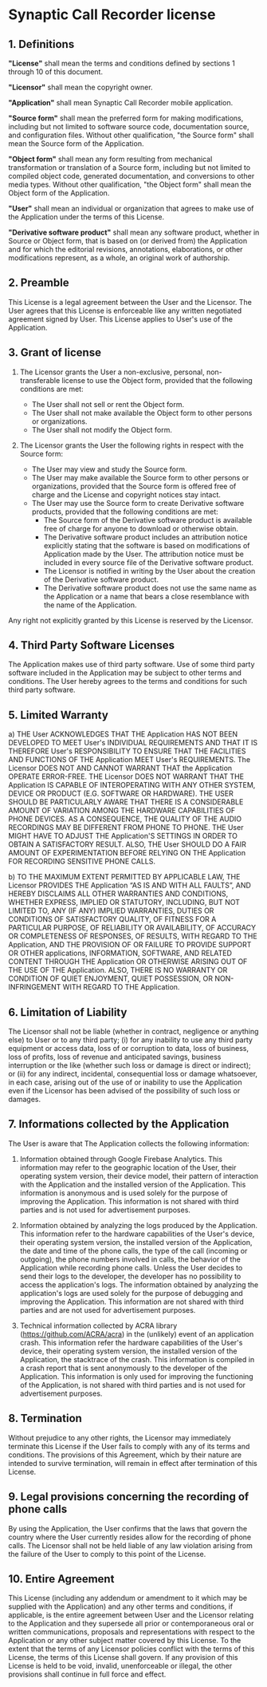 Synaptic Call Recorder license
==============================

1\. Definitions
--------------

**"License"** shall mean the terms and conditions defined by sections 1
through 10 of this document.

**"Licensor"** shall mean the copyright owner.

**"Application"** shall mean Synaptic Call Recorder mobile application.

**"Source form"** shall mean the preferred form for making
modifications, including but not limited to software source code,
documentation source, and configuration files. Without other qualification, "the Source form" shall mean the Source form of the Application.

**"Object form"** shall mean any form resulting from mechanical
transformation or translation of a Source form, including but not
limited to compiled object code, generated documentation, and
conversions to other media types. Without other qualification, "the Object form" shall mean the Object form of the Application.

**"User"** shall mean an individual or organization that agrees to make
use of the Application under the terms of this License.

**"Derivative software product"** shall mean any software product,
whether in Source or Object form, that is based on (or derived from) the
Application and for which the editorial revisions, annotations,
elaborations, or other modifications represent, as a whole, an original
work of authorship.

2\. Preamble
-----------

This License is a legal agreement between the User and the Licensor. The
User agrees that this License is enforceable like any written negotiated
agreement signed by User. This License applies to User's use of the
Application.

3\. Grant of license
-------------------
1. The Licensor grants the User a non-exclusive, personal, non-transferable license to use the Object form, provided that the following conditions are met:
	- The User shall not sell or rent the Object form.
	- The User shall not make available the Object form to other persons or organizations.
	- The User shall not modify the Object form.

2. The Licensor grants the User the following rights in respect with the Source form:
	- The User may view and study the Source form.
	- The User may make available the Source form to other persons or organizations, provided that the Source form is offered free of charge and the License and copyright notices stay intact.
	- The User may use the Source form to create Derivative software products, provided that the following conditions are met: 
	    - The Source form of the Derivative software product is available free of charge for anyone to download or otherwise obtain.
	    - The Derivative software product includes an attribution notice explicitly stating that the software is based on modifications of Application made by the User. The attribution notice must be included in every source file of the Derivative software product.
	    - The Licensor is notified in writing by the User about the creation of the Derivative software product.
	    - The Derivative software product does not use the same name as the Application or a name that bears a close resemblance with the name of the Application.  

Any right not explicitly granted by this License is reserved by the Licensor.	    


4\. Third Party Software Licenses
--------------------------------

The Application makes use of third party software. Use of some third
party software included in the Application may be subject to other terms
and conditions. The User hereby agrees to the terms and conditions for
such third party software.

5\. Limited Warranty
-------------------

​a) THE User ACKNOWLEDGES THAT THE Application HAS NOT BEEN DEVELOPED TO
MEET User's INDIVIDUAL REQUIREMENTS AND THAT IT IS THEREFORE User's
RESPONSIBILITY TO ENSURE THAT THE FACILITIES AND FUNCTIONS OF THE
Application MEET User's REQUIREMENTS. The Licensor DOES NOT AND CANNOT
WARRANT THAT the Application OPERATE ERROR-FREE. THE Licensor DOES NOT
WARRANT THAT THE Application IS CAPABLE OF INTEROPERATING WITH ANY OTHER
SYSTEM, DEVICE OR PRODUCT (E.G. SOFTWARE OR HARDWARE). THE USER SHOULD
BE PARTICULARLY AWARE THAT THERE IS A CONSIDERABLE AMOUNT OF VARIATION
AMONG THE HARDWARE CAPABILITIES OF PHONE DEVICES. AS A CONSEQUENCE, THE
QUALITY OF THE AUDIO RECORDINGS MAY BE DIFFERENT FROM PHONE TO PHONE.
THE User MIGHT HAVE TO ADJUST THE Application'S SETTINGS IN ORDER TO
OBTAIN A SATISFACTORY RESULT. ALSO, THE User SHOULD DO A FAIR AMOUNT OF
EXPERIMENTATION BEFORE RELYING ON THE Application FOR RECORDING
SENSITIVE PHONE CALLS.

​b) TO THE MAXIMUM EXTENT PERMITTED BY APPLICABLE LAW, THE Licensor
PROVIDES THE Application “AS IS AND WITH ALL FAULTS”, AND HEREBY
DISCLAIMS ALL OTHER WARRANTIES AND CONDITIONS, WHETHER EXPRESS, IMPLIED
OR STATUTORY, INCLUDING, BUT NOT LIMITED TO, ANY (IF ANY) IMPLIED
WARRANTIES, DUTIES OR CONDITIONS OF SATISFACTORY QUALITY, OF FITNESS FOR
A PARTICULAR PURPOSE, OF RELIABILITY OR AVAILABILITY, OF ACCURACY OR
COMPLETENESS OF RESPONSES, OF RESULTS, WITH REGARD TO THE Application,
AND THE PROVISION OF OR FAILURE TO PROVIDE SUPPORT OR OTHER
applications, INFORMATION, SOFTWARE, AND RELATED CONTENT THROUGH THE
Application OR OTHERWISE ARISING OUT OF THE USE OF THE Application.
ALSO, THERE IS NO WARRANTY OR CONDITION OF QUIET ENJOYMENT, QUIET
POSSESSION, OR NON-INFRINGEMENT WITH REGARD TO THE Application.

6\. Limitation of Liability
--------------------------

​The Licensor shall not be liable (whether in contract, negligence or
anything else) to User or to any third party; (i) for any inability to
use any third party equipment or access data, loss of or corruption to
data, loss of business, loss of profits, loss of revenue and anticipated
savings, business interruption or the like (whether such loss or damage
is direct or indirect); or (ii) for any indirect, incidental,
consequential loss or damage whatsoever, in each case, arising out of
the use of or inability to use the Application even if the Licensor has
been advised of the possibility of such loss or damages.


7\. Informations collected by the Application
-------------------------------------------------------------

The User is aware that The Application collects the following
information:

1.  Information obtained through Google Firebase Analytics. This
    information may refer to the geographic location of the User, their
    operating system version, their device model, their pattern of
    interaction with the Application and the installed version of the
    Application. This information is anonymous and is used solely for
    the purpose of improving the Application. This information is not
    shared with third parties and is not used for advertisement
    purposes.

2.  Information obtained by analyzing the logs produced by the
    Application. This information refer to the hardware capabilities of
    the User's device, their operating system version, the installed
    version of the Application, the date and time of the phone calls,
    the type of the call (incoming or outgoing), the phone numbers
    involved in calls, the behavior of the Application while recording
    phone calls. Unless the User decides to send their logs to the developer, the developer has no possibility
    to access the application's logs. The information obtained by
    analyzing the application's logs are used solely for the purpose of
    debugging and improving the Application. This information are not
    shared with third parties and are not used for advertisement
    purposes.
3. Technical information collected by ACRA library (https://github.com/ACRA/acra) in the (unlikely) event of an application crash. This information refer the hardware capabilities of the User's device, their operating system version, the installed version of the Application, the stacktrace of the crash. This information is compiled in a crash report that is sent anonymously to the developer of the Application. This information is only used for improving the functioning of the Application, is not shared with third parties and is not used for advertisement purposes.

8\. Termination
--------------

Without prejudice to any other rights, the Licensor may immediately
terminate this License if the User fails to comply with any of its terms
and conditions. The provisions of this Agreement, which by their nature
are intended to survive termination, will remain in effect after
termination of this License.

9\. Legal provisions concerning the recording of phone calls
------------------------------------------------------------

By using the Application, the User confirms that the laws that govern
the country where the User currently resides allow for the recording of
phone calls. The Licensor shall not be held liable of any law violation
arising from the failure of the User to comply to this point of the License.

10\. Entire Agreement
--------------------

This License (including any addendum or amendment to it which may be
supplied with the Application) and any other terms and conditions, if
applicable, is the entire agreement between User and the Licensor relating
to the Application and they supersede all prior or contemporaneous oral
or written communications, proposals and representations with respect to
the Application or any other subject matter covered by this License. To
the extent that the terms of any Licensor policies conflict with the terms
of this License, the terms of this License shall govern. If any
provision of this License is held to be void, invalid, unenforceable or
illegal, the other provisions shall continue in full force and effect.